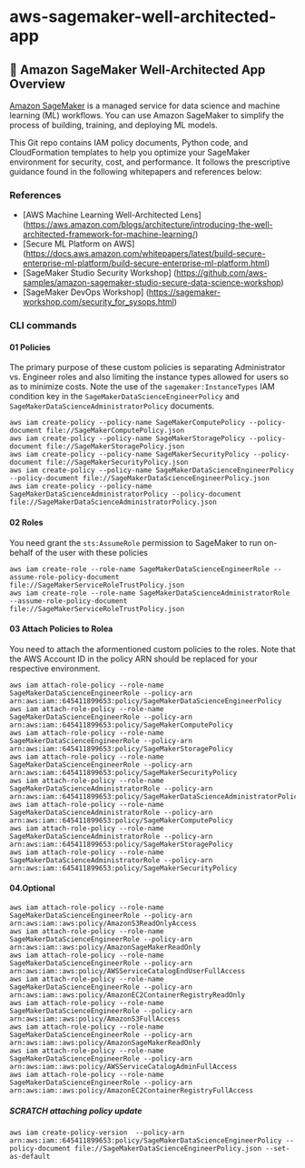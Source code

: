 # aws-sagemaker-well-architected-app

## :brain: Amazon SageMaker Well-Architected App Overview

[Amazon SageMaker](https://aws.amazon.com/sagemaker/) is a managed service for data science and machine learning (ML) workflows. You can use Amazon SageMaker to simplify the process of building, training, and deploying ML models.

This Git repo contains IAM policy documents, Python code, and CloudFormation templates to help you optimize your SageMaker environment for security, cost, and performance.  It follows the prescriptive guidance found in the following whitepapers and references below:

### References
* [AWS Machine Learning Well-Architected Lens] (https://aws.amazon.com/blogs/architecture/introducing-the-well-architected-framework-for-machine-learning/)
* [Secure ML Platform on AWS] (https://docs.aws.amazon.com/whitepapers/latest/build-secure-enterprise-ml-platform/build-secure-enterprise-ml-platform.html)
* [SageMaker Studio Security Workshop] (https://github.com/aws-samples/amazon-sagemaker-studio-secure-data-science-workshop)
* [SageMaker DevOps Workshop] (https://sagemaker-workshop.com/security_for_sysops.html)

### CLI commands

#### 01 Policies 

The primary purpose of these custom policies is separating Administrator vs. Engineer roles and also limiting the instance types allowed for users so as to minimize costs.  Note the use of the `sagemaker:InstanceTypes` IAM condition key in the `SageMakerDataScienceEngineerPolicy` and `SageMakerDataScienceAdministratorPolicy` documents.

```
aws iam create-policy --policy-name SageMakerComputePolicy --policy-document file://SageMakerComputePolicy.json
aws iam create-policy --policy-name SageMakerStoragePolicy --policy-document file://SageMakerStoragePolicy.json
aws iam create-policy --policy-name SageMakerSecurityPolicy --policy-document file://SageMakerSecurityPolicy.json
aws iam create-policy --policy-name SageMakerDataScienceEngineerPolicy --policy-document file://SageMakerDataScienceEngineerPolicy.json
aws iam create-policy --policy-name SageMakerDataScienceAdministratorPolicy --policy-document file://SageMakerDataScienceAdministratorPolicy.json
```

#### 02 Roles

You need grant the `sts:AssumeRole` permission to SageMaker to run on-behalf of the user with these policies

```
aws iam create-role --role-name SageMakerDataScienceEngineerRole --assume-role-policy-document file://SageMakerServiceRoleTrustPolicy.json
aws iam create-role --role-name SageMakerDataScienceAdministratorRole --assume-role-policy-document file://SageMakerServiceRoleTrustPolicy.json
```

#### 03 Attach Policies to Rolea

You need to attach the aformentioned custom policies to the roles.  Note that the AWS Account ID in the policy ARN should be replaced for your respective environment.

```
aws iam attach-role-policy --role-name SageMakerDataScienceEngineerRole --policy-arn arn:aws:iam::645411899653:policy/SageMakerDataScienceEngineerPolicy
aws iam attach-role-policy --role-name SageMakerDataScienceEngineerRole --policy-arn arn:aws:iam::645411899653:policy/SageMakerComputePolicy
aws iam attach-role-policy --role-name SageMakerDataScienceEngineerRole --policy-arn arn:aws:iam::645411899653:policy/SageMakerStoragePolicy
aws iam attach-role-policy --role-name SageMakerDataScienceEngineerRole --policy-arn arn:aws:iam::645411899653:policy/SageMakerSecurityPolicy
aws iam attach-role-policy --role-name SageMakerDataScienceAdministratorRole --policy-arn arn:aws:iam::645411899653:policy/SageMakerDataScienceAdministratorPolicy
aws iam attach-role-policy --role-name SageMakerDataScienceAdministratorRole --policy-arn arn:aws:iam::645411899653:policy/SageMakerComputePolicy
aws iam attach-role-policy --role-name SageMakerDataScienceAdministratorRole --policy-arn arn:aws:iam::645411899653:policy/SageMakerStoragePolicy
aws iam attach-role-policy --role-name SageMakerDataScienceAdministratorRole --policy-arn arn:aws:iam::645411899653:policy/SageMakerSecurityPolicy
```

#### 04.Optional
```
aws iam attach-role-policy --role-name SageMakerDataScienceEngineerRole --policy-arn arn:aws:iam::aws:policy/AmazonS3ReadOnlyAccess
aws iam attach-role-policy --role-name SageMakerDataScienceEngineerRole --policy-arn arn:aws:iam::aws:policy/AmazonSageMakerReadOnly
aws iam attach-role-policy --role-name SageMakerDataScienceEngineerRole --policy-arn arn:aws:iam::aws:policy/AWSServiceCatalogEndUserFullAccess
aws iam attach-role-policy --role-name SageMakerDataScienceEngineerRole --policy-arn arn:aws:iam::aws:policy/AmazonEC2ContainerRegistryReadOnly
aws iam attach-role-policy --role-name SageMakerDataScienceEngineerRole --policy-arn arn:aws:iam::aws:policy/AmazonS3FullAccess
aws iam attach-role-policy --role-name SageMakerDataScienceEngineerRole --policy-arn arn:aws:iam::aws:policy/AmazonSageMakerReadOnly
aws iam attach-role-policy --role-name SageMakerDataScienceEngineerRole --policy-arn arn:aws:iam::aws:policy/AWSServiceCatalogAdminFullAccess
aws iam attach-role-policy --role-name SageMakerDataScienceEngineerRole --policy-arn arn:aws:iam::aws:policy/AmazonEC2ContainerRegistryFullAccess
```

##### SCRATCH attaching policy update
```
aws iam create-policy-version  --policy-arn arn:aws:iam::645411899653:policy/SageMakerDataScienceEngineerPolicy --policy-document file://SageMakerDataScienceEngineerPolicy.json --set-as-default
```